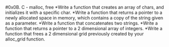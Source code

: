 #0x0B. C - malloc, free
*Write a function that creates an array of chars, and initializes it with a specific char.
*Write a function that returns a pointer to a newly allocated space in memory, which contains a copy of the string given as a parameter.
*Write a function that concatenates two strings.
*Write a function that returns a pointer to a 2 dimensional array of integers.
*Write a function that frees a 2 dimensional grid previously created by your alloc_grid function.

